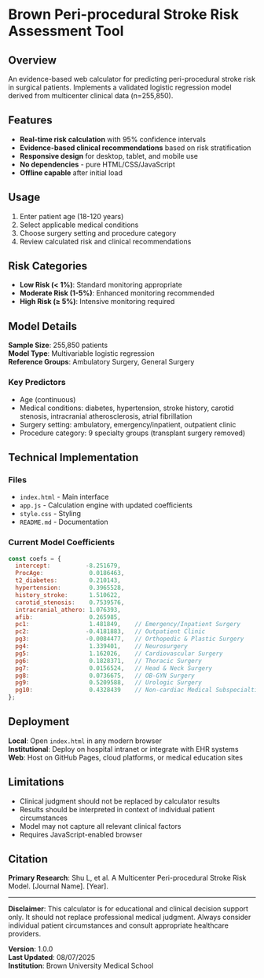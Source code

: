 # Brown Peri-procedural Stroke Risk Assessment Tool

## Overview

An evidence-based web calculator for predicting peri-procedural stroke risk in surgical patients. Implements a validated logistic regression model derived from multicenter clinical data (n=255,850).

## Features

- **Real-time risk calculation** with 95% confidence intervals
- **Evidence-based clinical recommendations** based on risk stratification
- **Responsive design** for desktop, tablet, and mobile use
- **No dependencies** - pure HTML/CSS/JavaScript
- **Offline capable** after initial load

## Usage

1. Enter patient age (18-120 years)
2. Select applicable medical conditions
3. Choose surgery setting and procedure category
4. Review calculated risk and clinical recommendations

## Risk Categories

- **Low Risk (< 1%)**: Standard monitoring appropriate
- **Moderate Risk (1-5%)**: Enhanced monitoring recommended  
- **High Risk (≥ 5%)**: Intensive monitoring required

## Model Details

**Sample Size**: 255,850 patients  
**Model Type**: Multivariable logistic regression  
**Reference Groups**: Ambulatory Surgery, General Surgery  

### Key Predictors
- Age (continuous)
- Medical conditions: diabetes, hypertension, stroke history, carotid stenosis, intracranial atherosclerosis, atrial fibrillation
- Surgery setting: ambulatory, emergency/inpatient, outpatient clinic
- Procedure category: 9 specialty groups (transplant surgery removed)

## Technical Implementation

### Files
- `index.html` - Main interface
- `app.js` - Calculation engine with updated coefficients
- `style.css` - Styling
- `README.md` - Documentation

### Current Model Coefficients
```javascript
const coefs = {
  intercept:          -8.251679,
  ProcAge:             0.0186463,
  t2_diabetes:         0.210143,
  hypertension:        0.3965528,
  history_stroke:      1.510622,
  carotid_stenosis:    0.7539576,
  intracranial_athero: 1.076393,
  afib:                0.265985,
  pc1:                 1.481849,    // Emergency/Inpatient Surgery
  pc2:                -0.4181883,   // Outpatient Clinic
  pg3:                -0.0084477,   // Orthopedic & Plastic Surgery
  pg4:                 1.339401,    // Neurosurgery
  pg5:                 1.162026,    // Cardiovascular Surgery
  pg6:                 0.1828371,   // Thoracic Surgery
  pg7:                 0.0156524,   // Head & Neck Surgery
  pg8:                 0.0736675,   // OB-GYN Surgery
  pg9:                 0.5209588,   // Urologic Surgery
  pg10:                0.4328439    // Non-cardiac Medical Subspecialties
};
```

## Deployment

**Local**: Open `index.html` in any modern browser  
**Institutional**: Deploy on hospital intranet or integrate with EHR systems  
**Web**: Host on GitHub Pages, cloud platforms, or medical education sites

## Limitations

- Clinical judgment should not be replaced by calculator results
- Results should be interpreted in context of individual patient circumstances
- Model may not capture all relevant clinical factors
- Requires JavaScript-enabled browser

## Citation

**Primary Research**: Shu L, et al. A Multicenter Peri-procedural Stroke Risk Model. [Journal Name]. [Year].

---

**Disclaimer**: This calculator is for educational and clinical decision support only. It should not replace professional medical judgment. Always consider individual patient circumstances and consult appropriate healthcare providers.

**Version**: 1.0.0  
**Last Updated**: 08/07/2025  
**Institution**: Brown University Medical School 